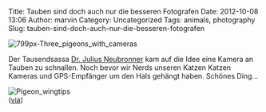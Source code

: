 Title: Tauben sind doch auch nur die besseren Fotografen
Date: 2012-10-08 13:06
Author: marvin
Category: Uncategorized
Tags: animals, photography
Slug: tauben-sind-doch-auch-nur-die-besseren-fotografen

![799px-Three_pigeons_with_cameras]({filename}/images/799px-Three_pigeons_with_cameras.jpg)

Der Tausendsassa [Dr. Julius
Neubronner](http://de.wikipedia.org/wiki/Julius_Neubronner) kam auf die
Idee eine Kamera an Tauben zu schnallen. Noch bevor wir Nerds unseren
Katzen Katzen Kameras und GPS-Empfänger um den Hals gehängt haben.
Schönes Ding...

![Pigeon_wingtips]({filename}/images/Pigeon_wingtips.jpg)  
([via](http://www.kraftfuttermischwerk.de/blogg/?p=42181))

